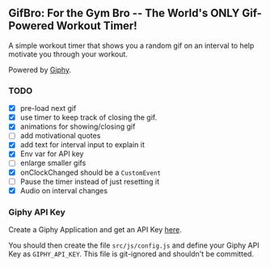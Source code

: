 GifBro: For the Gym Bro -- The World's ONLY Gif-Powered Workout Timer!
---------

A simple workout timer that shows you a random gif on an interval to help motivate you
through your workout.

Powered by [Giphy](https://giphy.com/).

### TODO
- [x] pre-load next gif
- [x] use timer to keep track of closing the gif.
- [x] animations for showing/closing gif
- [ ] add motivational quotes
- [x] add text for interval input to explain it
- [x] Env var for API key
- [ ] enlarge smaller gifs
- [x] onClockChanged should be a `CustomEvent`
- [ ] Pause the timer instead of just resetting it
- [x] Audio on interval changes

### Giphy API Key
Create a Giphy Application and get an API Key [here](https://developers.giphy.com/).

You should then create the file `src/js/config.js` and define your Giphy API Key as `GIPHY_API_KEY`. This file is git-ignored and shouldn't be committed.
